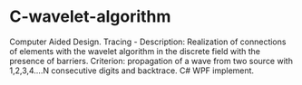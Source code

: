 # C-wavelet-algorithm
Computer Aided Design. Tracing - Description: Realization of connections of elements with the wavelet algorithm in the discrete field with the presence of barriers. Criterion: propagation of a wave from two source with 1,2,3,4….N consecutive digits and backtrace. C# WPF implement.
